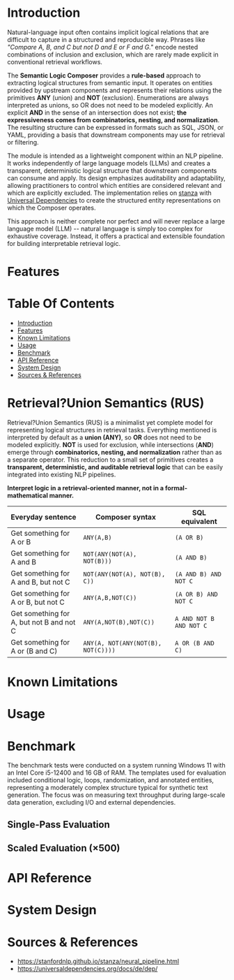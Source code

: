 # Introduction

Natural-language input often contains implicit logical relations that are
difficult to capture in a structured and reproducible way. Phrases like
_"Compare A, B, and C but not D and E or F and G."_ encode nested combinations
of inclusion and exclusion, which are rarely made explicit in conventional
retrieval workflows.

The __Semantic Logic Composer__ provides a __rule-based__ approach to extracting
logical structures from semantic input. It operates on entities provided by
upstream components and represents their relations using the primitives __ANY__
(union) and __NOT__ (exclusion). Enumerations are always interpreted as unions,
so OR does not need to be modeled explicitly. An explicit __AND__ in the sense
of an intersection does not exist; __the expressiveness comes from combinatorics,
nesting, and normalization__. The resulting structure can be expressed in formats
such as SQL, JSON, or YAML, providing a basis that downstream components may use
for retrieval or filtering.

The module is intended as a lightweight component within an NLP pipeline. It
works independently of large language models (LLMs) and creates a transparent,
deterministic logical structure that downstream components can consume and
apply. Its design emphasizes auditability and adaptability, allowing
practitioners to control which entities are considered relevant and which are
explicitly excluded. The implementation relies on [stanza](
    https://stanfordnlp.github.io/stanza/) with [Universal Dependencies](
https://universaldependencies.org/) to create the structured entity
representations on which the Composer operates.

This approach is neither complete nor perfect and will never replace a large
language model (LLM) -- natural language is simply too complex for exhaustive
coverage. Instead, it offers a practical and extensible foundation for building
interpretable retrieval logic.

# Features

# Table Of Contents

- [Introduction](#introduction)
- [Features](#features)
- [Known Limitations](#known-limitations)
- [Usage](#usage)
- [Benchmark](#benchmark)
- [API Reference](#api-reference)
- [System Design](#system-design)
- [Sources & References](#sources--references)


# Retrieval?Union Semantics (RUS)

Retrieval?Union Semantics (RUS) is a minimalist yet complete model for
representing logical structures in retrieval tasks. Everything mentioned is
interpreted by default as a __union (ANY)__, so __OR__ does not need to be
modeled explicitly. __NOT__ is used for exclusion, while intersections (__AND__)
emerge through __combinatorics, nesting, and normalization__ rather than as a
separate operator. This reduction to a small set of primitives creates a
__transparent, deterministic, and auditable retrieval logic__ that can be easily
integrated into existing NLP pipelines.

__Interpret logic in a retrieval-oriented manner, not in a formal-mathematical
manner.__

| Everyday sentence                        | Composer syntax                    | SQL equivalent          |
|------------------------------------------|------------------------------------|-------------------------|
| Get something for A or B                 | `ANY(A,B)`                         | `(A OR B)`              |
| Get something for A and B                | `NOT(ANY(NOT(A), NOT(B)))`         | `(A AND B)`             |
| Get something for A and B, but not C     | `NOT(ANY(NOT(A), NOT(B), C))`      | `(A AND B) AND NOT C`   |
| Get something for A or B, but not C      | `ANY(A,B,NOT(C))`                  | `(A OR B) AND NOT C`    |
| Get something for A, but not B and not C | `ANY(A,NOT(B),NOT(C))`             | `A AND NOT B AND NOT C` |
| Get something for A or (B and C)         | `ANY(A, NOT(ANY(NOT(B), NOT(C))))` | `A OR (B AND C)`        |

# Known Limitations

# Usage

# Benchmark

The benchmark tests were conducted on a system running Windows 11 with an Intel
Core i5-12400 and 16 GB of RAM. The templates used for evaluation included
conditional logic, loops, randomization, and annotated entities, representing a
moderately complex structure typical for synthetic text generation. The focus
was on measuring text throughput during large-scale data generation, excluding
I/O and external dependencies.

## Single-Pass Evaluation

## Scaled Evaluation (&times;500)

# API Reference

# System Design

# Sources & References
- https://stanfordnlp.github.io/stanza/neural_pipeline.html
- https://universaldependencies.org/docs/de/dep/
